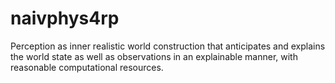 # naivphys4rp
Perception as inner realistic world construction that anticipates and explains the world state as well as observations in an explainable manner, with reasonable computational resources.

